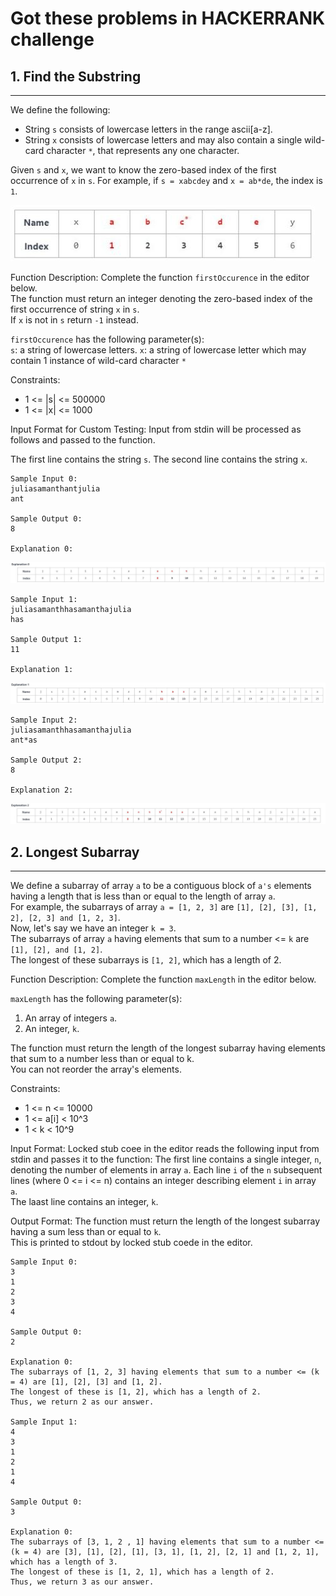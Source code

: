 # Got these problems in HACKERRANK challenge


## 1. Find the Substring
-----
We define the following:
- String `s` consists of lowercase letters in the range ascii[a-z].
- String `x` consists of lowercase letters and may also contain a single wild-card character `*`, that represents any one character.   

Given `s` and `x`, we want to know the zero-based index of the first occurrence of `x` in `s`. 
For example, if `s = xabcdey` and `x = ab*de`, the index is `1`.   

[image1]: ./images/Q1E1.JPG "Question 1 Example 1"
![Question 1 Example 1][image1]

Function Description:
Complete the function `firstOccurence` in the editor below.   
The function must return an integer denoting the zero-based index of the first occurrence of string `x` in `s`.  
If `x` is not in `s` return `-1` instead.  

`firstOccurence` has the following parameter(s):   
   `s`: a string of lowercase letters.
   `x`: a string of lowercase letter which may contain 1 instance of wild-card character `*`
   
 
Constraints:  
 - 1 <= |s| <= 500000
 - 1 <= |x| <= 1000
 
Input Format for Custom Testing:
Input from stdin will be processed as follows and passed to the function.

The first line contains the string `s`.
The second line contains the string `x`.
 
 
	Sample Input 0:
	juliasamanthantjulia
	ant
	
	Sample Output 0:
	8
	
	Explanation 0:   
		
[image2]: ./images/Q1E2.JPG "Question 1 Example 2"
![Question 1 Example 2][image2]
		
	Sample Input 1:
	juliasamanthhasamanthajulia
	has
	
	Sample Output 1:
	11
	
	Explanation 1:    
		
[image3]: ./images/Q1E3.JPG "Question 1 Example 3"
![Question 1 Example 3][image3]
		
		
	Sample Input 2:
	juliasamanthhasamanthajulia
	ant*as
	
	Sample Output 2:
	8
	
	Explanation 2:   
		
[image4]: ./images/Q1E4.JPG "Question 1 Example 4"
![Question 1 Example 4][image4]
		
		
		
## 2. Longest Subarray
-----
We define a subarray of array `a` to be a contiguous block of `a's` elements having a length that is less than or equal to the length of array `a`.  
For example, the subarrays of array `a = [1, 2, 3]` are `[1], [2], [3], [1, 2], [2, 3] and [1, 2, 3]`.   
Now, let's say we have an integer `k = 3`.   
The subarrays of array `a` having elements that sum to a number <= `k` are `[1], [2], and [1, 2]`.   
The longest of these subarrays is `[1, 2]`, which has a length of 2.   

 
		
Function Description:
Complete the function `maxLength`  in the editor below.  


`maxLength` has the following parameter(s):      
   1. An array of integers `a`.  
   2. An integer, `k`. 


The function must return the length of the longest subarray having elements that sum to a number less than or equal to k.   
You can not reorder the array's elements.   
   
   
Constraints:  
 - 1 <= n <= 10000 
 - 1 <= a[i] < 10^3
 - 1 < k < 10^9
 

Input Format:
Locked stub coee in the editor reads the following input from stdin and passes it to the function:
The first line contains a single integer, `n`, denoting the number of elements in array `a`.
Each line `i` of the `n` subsequent lines (where 0 <= i <= n) contains an integer describing element `i` in array `a`.   
The laast line contains an integer, `k`.

Output Format:
The function must return the length of the longest subarray having a sum less than or equal to `k`.  
This is printed to stdout by locked stub coede in the editor.

	Sample Input 0:
	3
	1
	2
	3
	4
	
	Sample Output 0:
	2
	
	Explanation 0:
	The subarrays of [1, 2, 3] having elements that sum to a number <= (k = 4) are [1], [2], [3] and [1, 2].  
	The longest of these is [1, 2], which has a length of 2.  
	Thus, we return 2 as our answer.
	
	Sample Input 1:
	4
	3
	1
	2
	1
	4
	
	Sample Output 0:
	3
	
	Explanation 0:
	The subarrays of [3, 1, 2 , 1] having elements that sum to a number <= (k = 4) are [3], [1], [2], [1], [3, 1], [1, 2], [2, 1] and [1, 2, 1], which has a length of 3.    
	The longest of these is [1, 2, 1], which has a length of 2.  
	Thus, we return 3 as our answer.
	
	
